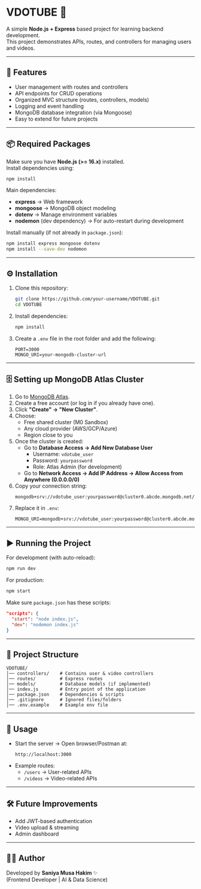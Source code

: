# VDOTUBE 🎥

A simple **Node.js + Express** based project for learning backend development.  
This project demonstrates APIs, routes, and controllers for managing users and videos.

---

## 🚀 Features
- User management with routes and controllers
- API endpoints for CRUD operations
- Organized MVC structure (routes, controllers, models)
- Logging and event handling
- MongoDB database integration (via Mongoose)
- Easy to extend for future projects

---

## 📦 Required Packages

Make sure you have **Node.js (>= 16.x)** installed.  
Install dependencies using:

```bash
npm install
```

Main dependencies:
- **express** → Web framework  
- **mongoose** → MongoDB object modeling  
- **dotenv** → Manage environment variables  
- **nodemon** (dev dependency) → For auto-restart during development  

Install manually (if not already in `package.json`):
```bash
npm install express mongoose dotenv
npm install --save-dev nodemon
```

---

## ⚙️ Installation

1. Clone this repository:
   ```bash
   git clone https://github.com/your-username/VDOTUBE.git
   cd VDOTUBE
   ```

2. Install dependencies:
   ```bash
   npm install
   ```

3. Create a `.env` file in the root folder and add the following:
   ```env
   PORT=3000
   MONGO_URI=your-mongodb-cluster-url
   ```

---

## 🗄️ Setting up MongoDB Atlas Cluster

1. Go to [MongoDB Atlas](https://www.mongodb.com/atlas/database).
2. Create a free account (or log in if you already have one).
3. Click **"Create" → "New Cluster"**.
4. Choose:
   - Free shared cluster (M0 Sandbox)
   - Any cloud provider (AWS/GCP/Azure)
   - Region close to you
5. Once the cluster is created:
   - Go to **Database Access → Add New Database User**  
     - Username: `vdotube_user`  
     - Password: `yourpassword`  
     - Role: Atlas Admin (for development)
   - Go to **Network Access → Add IP Address → Allow Access from Anywhere (0.0.0.0/0)**
6. Copy your connection string:  
   ```
   mongodb+srv://vdotube_user:yourpassword@cluster0.abcde.mongodb.net/vdotube
   ```
7. Replace it in `.env`:
   ```env
   MONGO_URI=mongodb+srv://vdotube_user:yourpassword@cluster0.abcde.mongodb.net/vdotube
   ```

---

## ▶️ Running the Project

For development (with auto-reload):
```bash
npm run dev
```

For production:
```bash
npm start
```

Make sure `package.json` has these scripts:
```json
"scripts": {
  "start": "node index.js",
  "dev": "nodemon index.js"
}
```

---

## 📂 Project Structure

```
VDOTUBE/
│── controllers/    # Contains user & video controllers
│── routes/         # Express routes
│── models/         # Database models (if implemented)
│── index.js        # Entry point of the application
│── package.json    # Dependencies & scripts
│── .gitignore      # Ignored files/folders
│── .env.example    # Example env file
```

---

## 📌 Usage

- Start the server → Open browser/Postman at:
  ```
  http://localhost:3000
  ```
- Example routes:
  - `/users` → User-related APIs
  - `/videos` → Video-related APIs

---

## 🛠 Future Improvements
- Add JWT-based authentication
- Video upload & streaming
- Admin dashboard

---

## 👩‍💻 Author
Developed by **Saniya Musa Hakim** ✨  
(Frontend Developer | AI & Data Science)
